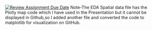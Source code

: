 [![Review Assignment Due Date](https://classroom.github.com/assets/deadline-readme-button-24ddc0f5d75046c5622901739e7c5dd533143b0c8e959d652212380cedb1ea36.svg)](https://classroom.github.com/a/53z2TfYh)
Note-The EDA Spatial data file has the Plotly map code which I have used in the Presentation but it cannot be displayed in Github,so I added another file and converted the code to matplotlib for visualization on GitHub.

